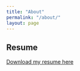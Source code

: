 ```yaml
---
title: "About"
permalink: "/about/"
layout: page
---
```


## Resume

[Download my resume here](assets/Resume.pdf)

